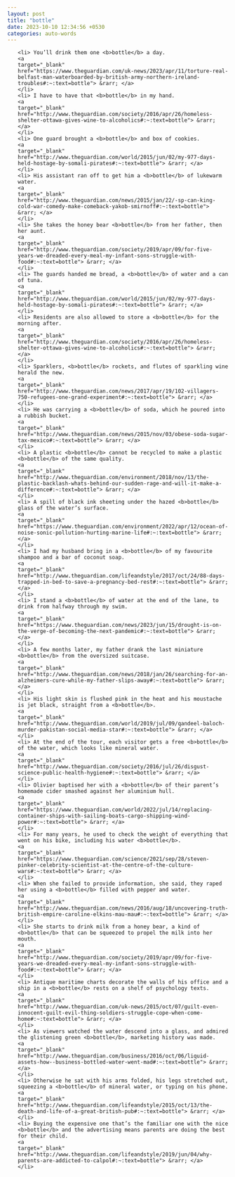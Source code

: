 ```yaml
---
layout: post
title: "bottle"
date: 2023-10-10 12:34:56 +0530
categories: auto-words
---
```

<ol>

    <li> You’ll drink them one <b>bottle</b> a day.
    <a 
    target="_blank" 
    href="https://www.theguardian.com/uk-news/2023/apr/11/torture-real-belfast-man-waterboarded-by-british-army-northern-ireland-troubles#:~:text=bottle"> &rarr; </a>
    </li>
    <li> I have to have that <b>bottle</b> in my hand.
    <a 
    target="_blank" 
    href="http://www.theguardian.com/society/2016/apr/26/homeless-shelter-ottawa-gives-wine-to-alcoholics#:~:text=bottle"> &rarr; </a>
    </li>
    <li> One guard brought a <b>bottle</b> and box of cookies.
    <a 
    target="_blank" 
    href="http://www.theguardian.com/world/2015/jun/02/my-977-days-held-hostage-by-somali-pirates#:~:text=bottle"> &rarr; </a>
    </li>
    <li> His assistant ran off to get him a <b>bottle</b> of lukewarm water.
    <a 
    target="_blank" 
    href="http://www.theguardian.com/news/2015/jan/22/-sp-can-king-cold-war-comedy-make-comeback-yakob-smirnoff#:~:text=bottle"> &rarr; </a>
    </li>
    <li> She takes the honey bear <b>bottle</b> from her father, then her aunt.
    <a 
    target="_blank" 
    href="http://www.theguardian.com/society/2019/apr/09/for-five-years-we-dreaded-every-meal-my-infant-sons-struggle-with-food#:~:text=bottle"> &rarr; </a>
    </li>
    <li> The guards handed me bread, a <b>bottle</b> of water and a can of tuna.
    <a 
    target="_blank" 
    href="http://www.theguardian.com/world/2015/jun/02/my-977-days-held-hostage-by-somali-pirates#:~:text=bottle"> &rarr; </a>
    </li>
    <li> Residents are also allowed to store a <b>bottle</b> for the morning after.
    <a 
    target="_blank" 
    href="http://www.theguardian.com/society/2016/apr/26/homeless-shelter-ottawa-gives-wine-to-alcoholics#:~:text=bottle"> &rarr; </a>
    </li>
    <li> Sparklers, <b>bottle</b> rockets, and flutes of sparkling wine herald the new.
    <a 
    target="_blank" 
    href="http://www.theguardian.com/news/2017/apr/19/102-villagers-750-refugees-one-grand-experiment#:~:text=bottle"> &rarr; </a>
    </li>
    <li> He was carrying a <b>bottle</b> of soda, which he poured into a rubbish bucket.
    <a 
    target="_blank" 
    href="http://www.theguardian.com/news/2015/nov/03/obese-soda-sugar-tax-mexico#:~:text=bottle"> &rarr; </a>
    </li>
    <li> A plastic <b>bottle</b> cannot be recycled to make a plastic <b>bottle</b> of the same quality.
    <a 
    target="_blank" 
    href="http://www.theguardian.com/environment/2018/nov/13/the-plastic-backlash-whats-behind-our-sudden-rage-and-will-it-make-a-difference#:~:text=bottle"> &rarr; </a>
    </li>
    <li> A spill of black ink sheeting under the hazed <b>bottle</b> glass of the water’s surface.
    <a 
    target="_blank" 
    href="https://www.theguardian.com/environment/2022/apr/12/ocean-of-noise-sonic-pollution-hurting-marine-life#:~:text=bottle"> &rarr; </a>
    </li>
    <li> I had my husband bring in a <b>bottle</b> of my favourite shampoo and a bar of coconut soap.
    <a 
    target="_blank" 
    href="http://www.theguardian.com/lifeandstyle/2017/oct/24/88-days-trapped-in-bed-to-save-a-pregnancy-bed-rest#:~:text=bottle"> &rarr; </a>
    </li>
    <li> I stand a <b>bottle</b> of water at the end of the lane, to drink from halfway through my swim.
    <a 
    target="_blank" 
    href="https://www.theguardian.com/news/2023/jun/15/drought-is-on-the-verge-of-becoming-the-next-pandemic#:~:text=bottle"> &rarr; </a>
    </li>
    <li> A few months later, my father drank the last miniature <b>bottle</b> from the oversized suitcase.
    <a 
    target="_blank" 
    href="http://www.theguardian.com/news/2018/jan/26/searching-for-an-alzheimers-cure-while-my-father-slips-away#:~:text=bottle"> &rarr; </a>
    </li>
    <li> His light skin is flushed pink in the heat and his moustache is jet black, straight from a <b>bottle</b>.
    <a 
    target="_blank" 
    href="http://www.theguardian.com/world/2019/jul/09/qandeel-baloch-murder-pakistan-social-media-star#:~:text=bottle"> &rarr; </a>
    </li>
    <li> At the end of the tour, each visitor gets a free <b>bottle</b> of the water, which looks like mineral water.
    <a 
    target="_blank" 
    href="http://www.theguardian.com/society/2016/jul/26/disgust-science-public-health-hygiene#:~:text=bottle"> &rarr; </a>
    </li>
    <li> Olivier baptised her with a <b>bottle</b> of their parent’s homemade cider smashed against her aluminium hull.
    <a 
    target="_blank" 
    href="https://www.theguardian.com/world/2022/jul/14/replacing-container-ships-with-sailing-boats-cargo-shipping-wind-power#:~:text=bottle"> &rarr; </a>
    </li>
    <li> For many years, he used to check the weight of everything that went on his bike, including his water <b>bottle</b>.
    <a 
    target="_blank" 
    href="https://www.theguardian.com/science/2021/sep/28/steven-pinker-celebrity-scientist-at-the-centre-of-the-culture-wars#:~:text=bottle"> &rarr; </a>
    </li>
    <li> When she failed to provide information, she said, they raped her using a <b>bottle</b> filled with pepper and water.
    <a 
    target="_blank" 
    href="http://www.theguardian.com/news/2016/aug/18/uncovering-truth-british-empire-caroline-elkins-mau-mau#:~:text=bottle"> &rarr; </a>
    </li>
    <li> She starts to drink milk from a honey bear, a kind of <b>bottle</b> that can be squeezed to propel the milk into her mouth.
    <a 
    target="_blank" 
    href="http://www.theguardian.com/society/2019/apr/09/for-five-years-we-dreaded-every-meal-my-infant-sons-struggle-with-food#:~:text=bottle"> &rarr; </a>
    </li>
    <li> Antique maritime charts decorate the walls of his office and a ship in a <b>bottle</b> rests on a shelf of psychology texts.
    <a 
    target="_blank" 
    href="http://www.theguardian.com/uk-news/2015/oct/07/guilt-even-innocent-guilt-evil-thing-soldiers-struggle-cope-when-come-home#:~:text=bottle"> &rarr; </a>
    </li>
    <li> As viewers watched the water descend into a glass, and admired the glistening green <b>bottle</b>, marketing history was made.
    <a 
    target="_blank" 
    href="http://www.theguardian.com/business/2016/oct/06/liquid-assets-how--business-bottled-water-went-mad#:~:text=bottle"> &rarr; </a>
    </li>
    <li> Otherwise he sat with his arms folded, his legs stretched out, squeezing a <b>bottle</b> of mineral water, or typing on his phone.
    <a 
    target="_blank" 
    href="http://www.theguardian.com/lifeandstyle/2015/oct/13/the-death-and-life-of-a-great-british-pub#:~:text=bottle"> &rarr; </a>
    </li>
    <li> Buying the expensive one that’s the familiar one with the nice <b>bottle</b> and the advertising means parents are doing the best for their child.
    <a 
    target="_blank" 
    href="http://www.theguardian.com/lifeandstyle/2019/jun/04/why-parents-are-addicted-to-calpol#:~:text=bottle"> &rarr; </a>
    </li>